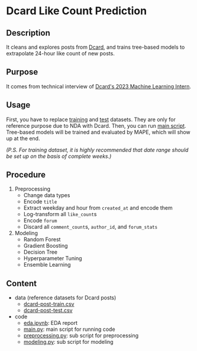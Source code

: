 # Dcard Like Count Prediction

## Description
It cleans and explores posts from [Dcard](https://www.dcard.tw/f), and trains tree-based models to extrapolate 24-hour like count of new posts.

## Purpose
It comes from technical interview of [Dcard's 2023 Machine Learning Intern](https://medium.com/dcardlab/medium-2023-machine-learning-intern-take-home-test-%E8%A7%A3%E6%9E%90-955aaa431ea2).

## Usage
First, you have to replace [training](data/dcard-post-train.csv)  and [test](data/dcard-post-test.csv) datasets. They are only for reference purpose due to NDA with Dcard. Then, you can run [main script](code/main.py). Tree-based models will be trained and evaluated by MAPE, which will show up at the end.

_(P.S. For training dataset, it is highly recommended that date range should be set up on the basis of complete weeks.)_

## Procedure
1. Preprocessing
    - Change data types
    - Encode `title`
    - Extract weekday and hour from `created_at` and encode them
    - Log-transform all `like_count`s
    - Encode `forum`
    - Discard all `comment_count`s, `author_id`, and `forum_stats`
1. Modeling
    - Random Forest
    - Gradient Boosting
    - Decision Tree
    - Hyperparameter Tuning
    - Ensemble Learning

## Content
- data (reference datasets for Dcard posts)
    - [dcard-post-train.csv](data/dcard-post-train.csv)
    - [dcard-post-test.csv](data/dcard-post-test.csv)
- code
    - [eda.ipynb](code/eda.ipynb): EDA report
    - [main.py](code/main.py): main script for running code
    - [preprocessing.py](code/preprocessing.py): sub script for preprocessing
    - [modeling.py](code/modeling.py): sub script for modeling